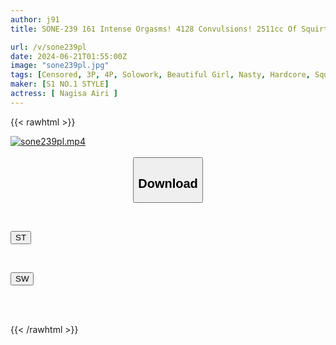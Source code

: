 ```yaml
---
author: j91
title: SONE-239 161 Intense Orgasms! 4128 Convulsions! 2511cc Of Squirting! A Beautiful Girl With Both Youth And Eroticism, Airi Nagisa, Eros Awakening, Her First Big Convulsion Special

url: /v/sone239pl
date: 2024-06-21T01:55:00Z
image: "sone239pl.jpg"
tags: [Censored, 3P, 4P, Solowork, Beautiful Girl, Nasty, Hardcore, Squirting, Acme · Orgasm	]
maker: [S1 NO.1 STYLE]
actress: [ Nagisa Airi ]
---
```



{{< rawhtml >}}

<div class="video" data-videoid="zLBo2goyxlIX28">
    <a href="javascript:;">
        <img src="/v/sone239pl/sone239pl.jpg" width="WIDTH" height="HEIGHT" alt="sone239pl.mp4" loading="lazy">
    </a>
</div>

<script type="text/javascript" src="https://j91.asia/asset/on-demand-st.js"></script>

<br>
  <link rel="stylesheet" href="https://j91.asia/asset/bs5.css">
  
  <center>
  <button class="btn btn-primary" type="button" data-bs-toggle="collapse" data-bs-target=".multi-collapse" aria-expanded="false" aria-controls="multiCollapseExample1 multiCollapseExample2"><h2>Download</h2></button></center>
</p>
<div class="row">
  <div class="col">
    <div class="collapse multi-collapse" id="multiCollapseExample1">
      <div class="card card-body">
	      	      <br>
<div class="buttons">  
<p><a href="/v/sone239pl/st.html" target="_blank"><button class="btn-hover color-3"><i class="fa fa-download"></i> ST</button></a></p></div>
    </div>
  </div>
</div>
  <div class="col">
    <div class="collapse multi-collapse" id="multiCollapseExample2">
      <div class="card card-body">
	      <br>
<div class="buttons">
<p><a href="/v/sone239pl/sw.html" target="_blank"><button class="btn-hover color-2"><i class="fa fa-download"></i> SW</button></a></p></div>
<br><br>
      </div>
    </div>
  </div>
</div>

{{< /rawhtml >}}